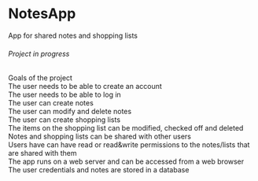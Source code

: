 # NotesApp
App for shared notes and shopping lists

###### Project in progress
  
Goals of the project  
The user needs to be able to create an account  
The user needs to be able to log in  
The user can create notes  
The user can modify and delete notes  
The user can create shopping lists  
The items on the shopping list can be modified, checked off and deleted  
Notes and shopping lists can be shared with other users  
Users have can have read or read&write permissions to the notes/lists that are shared with them  
The app runs on a web server and can be accessed from a web browser  
The user credentials and notes are stored in a database  
